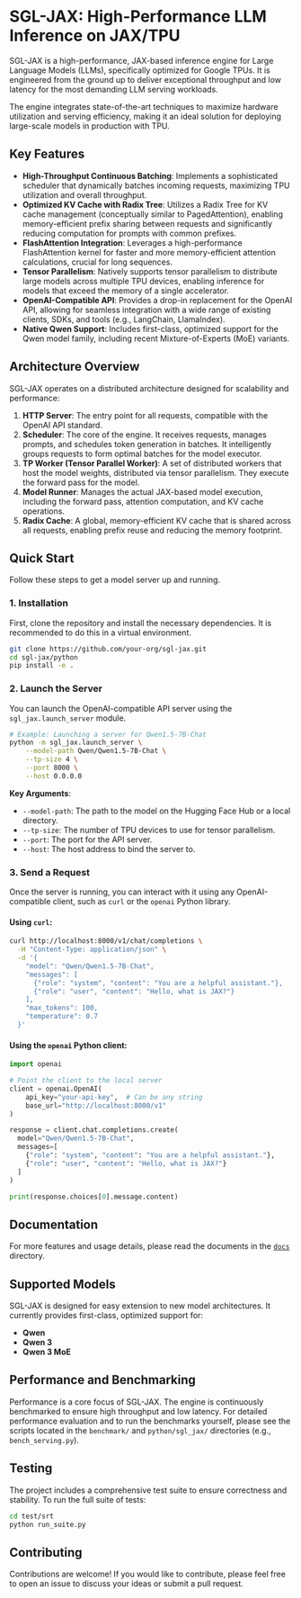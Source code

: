 # SGL-JAX: High-Performance LLM Inference on JAX/TPU

SGL-JAX is a high-performance, JAX-based inference engine for Large Language Models (LLMs), specifically optimized for Google TPUs. It is engineered from the ground up to deliver exceptional throughput and low latency for the most demanding LLM serving workloads.

The engine integrates state-of-the-art techniques to maximize hardware utilization and serving efficiency, making it an ideal solution for deploying large-scale models in production with TPU.

## Key Features

- **High-Throughput Continuous Batching**: Implements a sophisticated scheduler that dynamically batches incoming requests, maximizing TPU utilization and overall throughput.
- **Optimized KV Cache with Radix Tree**: Utilizes a Radix Tree for KV cache management (conceptually similar to PagedAttention), enabling memory-efficient prefix sharing between requests and significantly reducing computation for prompts with common prefixes.
- **FlashAttention Integration**: Leverages a high-performance FlashAttention kernel for faster and more memory-efficient attention calculations, crucial for long sequences.
- **Tensor Parallelism**: Natively supports tensor parallelism to distribute large models across multiple TPU devices, enabling inference for models that exceed the memory of a single accelerator.
- **OpenAI-Compatible API**: Provides a drop-in replacement for the OpenAI API, allowing for seamless integration with a wide range of existing clients, SDKs, and tools (e.g., LangChain, LlamaIndex).
- **Native Qwen Support**: Includes first-class, optimized support for the Qwen model family, including recent Mixture-of-Experts (MoE) variants.

## Architecture Overview

SGL-JAX operates on a distributed architecture designed for scalability and performance:

1.  **HTTP Server**: The entry point for all requests, compatible with the OpenAI API standard.
2.  **Scheduler**: The core of the engine. It receives requests, manages prompts, and schedules token generation in batches. It intelligently groups requests to form optimal batches for the model executor.
3.  **TP Worker (Tensor Parallel Worker)**: A set of distributed workers that host the model weights, distributed via tensor parallelism. They execute the forward pass for the model.
4.  **Model Runner**: Manages the actual JAX-based model execution, including the forward pass, attention computation, and KV cache operations.
5.  **Radix Cache**: A global, memory-efficient KV cache that is shared across all requests, enabling prefix reuse and reducing the memory footprint.

## Quick Start

Follow these steps to get a model server up and running.

### 1. Installation

First, clone the repository and install the necessary dependencies. It is recommended to do this in a virtual environment.

```bash
git clone https://github.com/your-org/sgl-jax.git
cd sgl-jax/python
pip install -e .
```

### 2. Launch the Server

You can launch the OpenAI-compatible API server using the `sgl_jax.launch_server` module.

```bash
# Example: Launching a server for Qwen1.5-7B-Chat
python -m sgl_jax.launch_server \
    --model-path Qwen/Qwen1.5-7B-Chat \
    --tp-size 4 \
    --port 8000 \
    --host 0.0.0.0
```

**Key Arguments**:
*   `--model-path`: The path to the model on the Hugging Face Hub or a local directory.
*   `--tp-size`: The number of TPU devices to use for tensor parallelism.
*   `--port`: The port for the API server.
*   `--host`: The host address to bind the server to.

### 3. Send a Request

Once the server is running, you can interact with it using any OpenAI-compatible client, such as `curl` or the `openai` Python library.

#### Using `curl`:

```bash
curl http://localhost:8000/v1/chat/completions \
  -H "Content-Type: application/json" \
  -d '{
    "model": "Qwen/Qwen1.5-7B-Chat",
    "messages": [
      {"role": "system", "content": "You are a helpful assistant."},
      {"role": "user", "content": "Hello, what is JAX?"}
    ],
    "max_tokens": 100,
    "temperature": 0.7
  }'
```

#### Using the `openai` Python client:

```python
import openai

# Point the client to the local server
client = openai.OpenAI(
    api_key="your-api-key",  # Can be any string
    base_url="http://localhost:8000/v1"
)

response = client.chat.completions.create(
  model="Qwen/Qwen1.5-7B-Chat",
  messages=[
    {"role": "system", "content": "You are a helpful assistant."},
    {"role": "user", "content": "Hello, what is JAX?"}
  ]
)

print(response.choices[0].message.content)
```

## Documentation

For more features and usage details, please read the documents in the [`docs`](./docs/) directory.

## Supported Models

SGL-JAX is designed for easy extension to new model architectures. It currently provides first-class, optimized support for:

-   **Qwen**
-   **Qwen 3**
-   **Qwen 3 MoE**

## Performance and Benchmarking

Performance is a core focus of SGL-JAX. The engine is continuously benchmarked to ensure high throughput and low latency. For detailed performance evaluation and to run the benchmarks yourself, please see the scripts located in the `benchmark/` and `python/sgl_jax/` directories (e.g., `bench_serving.py`).

## Testing

The project includes a comprehensive test suite to ensure correctness and stability. To run the full suite of tests:

```bash
cd test/srt
python run_suite.py
```

## Contributing

Contributions are welcome! If you would like to contribute, please feel free to open an issue to discuss your ideas or submit a pull request.
